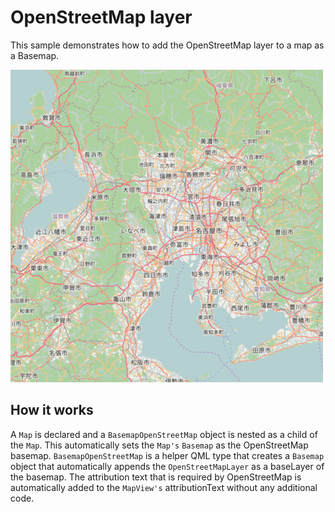 # OpenStreetMap layer

This sample demonstrates how to add the OpenStreetMap layer to a map as
a Basemap.

![](screenshot.png)

## How it works

A `Map` is declared and a `BasemapOpenStreetMap` object is nested as a
child of the `Map`. This automatically sets the `Map's` `Basemap` as the
OpenStreetMap basemap. `BasemapOpenStreetMap` is a helper QML type that
creates a `Basemap` object that automatically appends the
`OpenStreetMapLayer` as a baseLayer of the basemap. The attribution text
that is required by OpenStreetMap is automatically added to the
`MapView's` attributionText without any additional code.
